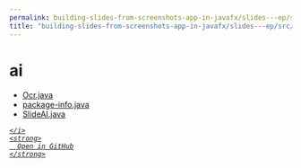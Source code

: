 ```yaml
---
permalink: building-slides-from-screenshots-app-in-javafx/slides---ep/src/main/java/engineer/mathsoftware/blog/slides/ai
title: "building-slides-from-screenshots-app-in-javafx/slides---ep/src/main/java/engineer/mathsoftware/blog/slides/ai"
---
```


# ai
<ul>
  <li>
    <a href="Ocr.java">
      Ocr.java
    </a>
  </li>
  <li>
    <a href="package-info.java">
      package-info.java
    </a>
  </li>
  <li>
    <a href="SlideAI.java">
      SlideAI.java
    </a>
  </li>
</ul>
<div class="social open-gh-btn my-4">
  <a class="btn btn-github" href="https://github.com/tobiasbriones/blog/tree/main/swe/dev/java/javafx/drawing/productivity/building-slides-from-screenshots-app-in-javafx/slides---ep/src/main/java/engineer/mathsoftware/blog/slides/ai" target="_blank">
    <i class="fab fa-github">
      
    </i>
    <strong>
      Open in GitHub
    </strong>
  </a>
</div>